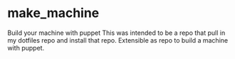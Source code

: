 # make_machine
Build your machine with puppet
This was intended to be a repo that pull in my dotfiles repo and install that repo. 
Extensible as repo to build a machine with puppet. 
